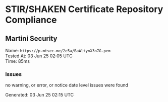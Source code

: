 # STIR/SHAKEN Certificate Repository Compliance

## Martini Security

Name: `https://p.mtsec.me/2e5a/BaAltynX3n7G.pem`\
Tested At: 03 Jun 25 02:05 UTC\
Time: 85ms

### Issues

no warning, or error, or notice date level issues were found

Generated: 03 Jun 25 02:15 UTC